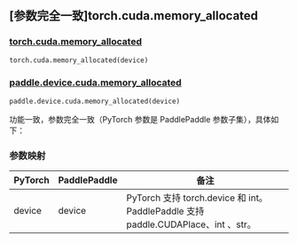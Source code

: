 ## [参数完全一致]torch.cuda.memory_allocated

### [torch.cuda.memory_allocated](https://pytorch.org/docs/stable/generated/torch.cuda.memory_allocated.html#torch.cuda.memory_allocated)

```python
torch.cuda.memory_allocated(device)
```

### [paddle.device.cuda.memory_allocated](https://www.paddlepaddle.org.cn/documentation/docs/zh/develop/api/paddle/device/cuda/memory_allocated_cn.html)

```python
paddle.device.cuda.memory_allocated(device)
```

功能一致，参数完全一致（PyTorch 参数是 PaddlePaddle 参数子集），具体如下：
### 参数映射

| PyTorch       | PaddlePaddle | 备注                                                                    |
| ------------- | ------------ |-----------------------------------------------------------------------|
| device        | device            | PyTorch 支持 torch.device 和 int。 PaddlePaddle 支持 paddle.CUDAPlace、int 、str。 |
